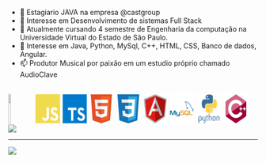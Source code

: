 - 👋 Estagiario JAVA na empresa @castgroup
- 👀 Interesse em Desenvolvimento de sistemas Full Stack
- 🌱 Atualmente cursando 4 semestre de Engenharia da computação na Universidade Virtual do Estado de São Paulo.
- 💞️ Interesse em Java, Python, MySql, C++, HTML, CSS, Banco de dados, Angular.
- 📫 Produtor Musical por paixão em um estudio próprio chamado AudioClave
<div style="display: inline_block; margin: 0; padding: 0"><br>
  <img align="center" height="60" width="10%" src="https://cdn.jsdelivr.net/gh/devicons/devicon/icons/java/java-original.svg" />
  <img align="center" height="60" width="10%" src="https://raw.githubusercontent.com/devicons/devicon/master/icons/javascript/javascript-plain.svg">
  <img align="center" height="60" width="10%" src="https://raw.githubusercontent.com/devicons/devicon/master/icons/typescript/typescript-plain.svg">
  <img align="center" height="60" width="10%" src="https://raw.githubusercontent.com/devicons/devicon/master/icons/html5/html5-original.svg">
  <img align="center" height="60" width="10%" src="https://raw.githubusercontent.com/devicons/devicon/master/icons/css3/css3-original.svg">
  <img align="center" height="60" width="10%" src="https://github.com/devicons/devicon/blob/master/icons/angularjs/angularjs-original.svg">
  <img align="center" height="60" width="10%" src="https://github.com/devicons/devicon/blob/master/icons/mysql/mysql-original-wordmark.svg">
  <img align="center" height="60" width="10%" src="https://github.com/devicons/devicon/blob/master/icons/python/python-original-wordmark.svg">
  <img align="center" height="60" width="10%" src="https://github.com/devicons/devicon/blob/master/icons/cplusplus/cplusplus-original.svg">
  <img align="center" width="10%" src="https://giffiles.alphacoders.com/209/209661.gif">
</div>
<hr>
 <div>
  <img width="830" src="https://github-readme-stats.vercel.app/api/top-langs/?username=TonnyJames&layout=compact&langs_count=7&theme=dracula"/>
</div>
